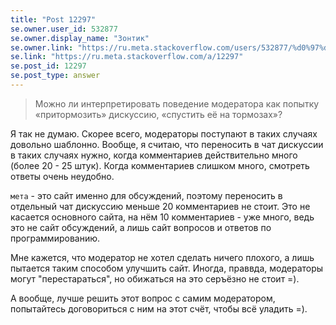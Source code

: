 ```yaml
---
title: "Post 12297"
se.owner.user_id: 532877
se.owner.display_name: "Зонтик"
se.owner.link: "https://ru.meta.stackoverflow.com/users/532877/%d0%97%d0%be%d0%bd%d1%82%d0%b8%d0%ba"
se.link: "https://ru.meta.stackoverflow.com/a/12297"
se.post_id: 12297
se.post_type: answer
---
```

<blockquote>
<p>Можно ли интерпретировать поведение модератора как попытку «притормозить» дискуссию, «спустить её на тормозах»?</p>
</blockquote>
<p>Я так не думаю. Скорее всего, модераторы поступают в таких случаях довольно шаблонно. Вообще, я считаю, что переносить в чат дискуссии в таких случаях нужно, когда комментариев действительно много (более 20 - 25 штук). Когда комментариев слишком много, смотреть ответы очень неудобно.</p>
<p><code>мета</code> - это сайт именно для обсуждений, поэтому переносить в отдельный чат дискуссию меньше 20 комментариев не стоит. Это не касается основного сайта, на нём 10 комментариев - уже много, ведь это не сайт обсуждений, а лишь сайт вопросов и ответов по программированию.</p>
<p>Мне кажется, что модератор не хотел сделать ничего плохого, а лишь пытается таким способом улучшить сайт. Иногда, праввда, модераторы могут &quot;перестараться&quot;, но обижаться на это серъёзно не стоит =).</p>
<p>А вообще, лучше решить этот вопрос с самим модератором, попытайтесь договориться с ним на этот счёт, чтобы всё уладить =).</p>
